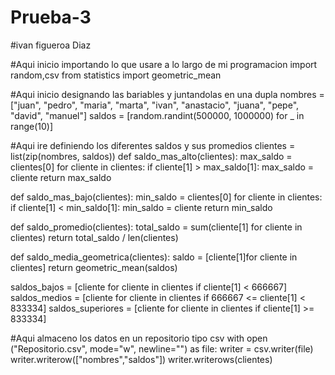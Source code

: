 # Prueba-3
#ivan figueroa Diaz 

#Aqui inicio importando lo que usare a lo largo de mi programacion
import random,csv
from statistics import geometric_mean

#Aqui inicio designando las bariables y juntandolas en una dupla
nombres = ["juan", "pedro", "maria", "marta", "ivan", 
           "anastacio", "juana", "pepe", "david", "manuel"]
saldos = [random.randint(500000, 1000000) for _ in range(10)]

#Aqui ire definiendo los diferentes saldos y sus promedios
clientes = list(zip(nombres, saldos))
def saldo_mas_alto(clientes):
    max_saldo = clientes[0]
    for cliente in clientes:
        if cliente[1] > max_saldo[1]:
            max_saldo = cliente
    return max_saldo


def saldo_mas_bajo(clientes):
    min_saldo = clientes[0]
    for cliente in clientes:
        if cliente[1] < min_saldo[1]:
            min_saldo = cliente
    return min_saldo


def saldo_promedio(clientes):
    total_saldo = sum(cliente[1] for cliente in clientes)
    return total_saldo / len(clientes)

def saldo_media_geometrica(clientes):
    saldo = [cliente[1]for cliente in clientes]
    return geometric_mean(saldos)

saldos_bajos = [cliente for cliente in clientes if cliente[1] < 666667]
saldos_medios = [cliente for cliente in clientes if 666667 <= cliente[1] < 833334]
saldos_superiores = [cliente for cliente in clientes if cliente[1] >= 833334]

#Aqui almaceno los datos en un repositorio tipo csv 
with open ("Repositorio.csv", mode="w", newline="") as file:
    writer = csv.writer(file)
    writer.writerow(["nombres","saldos"])
    writer.writerows(clientes)
